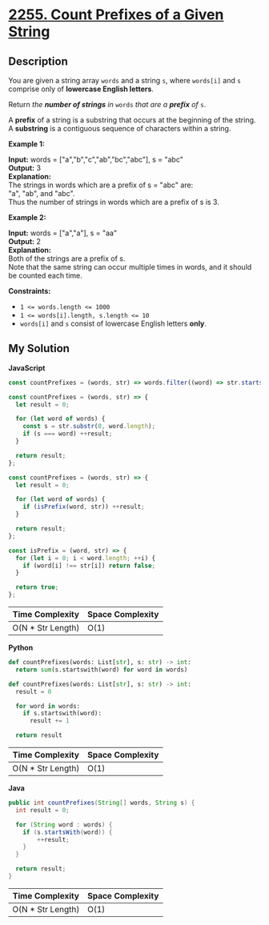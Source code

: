 # [2255. Count Prefixes of a Given String](https://leetcode.com/problems/count-prefixes-of-a-given-string)

## Description

You are given a string array `words` and a string `s`, where `words[i]` and `s` comprise only of **lowercase English letters**.

Return _the **number of strings** in_ `words` _that are a **prefix** of_ `s`.

A **prefix** of a string is a substring that occurs at the beginning of the string. A **substring** is a contiguous sequence of characters within a string.

**Example 1:**

**Input:** words = ["a","b","c","ab","bc","abc"], s = "abc"  
**Output:** 3  
**Explanation:**  
The strings in words which are a prefix of s = "abc" are:  
"a", "ab", and "abc".  
Thus the number of strings in words which are a prefix of s is 3.

**Example 2:**

**Input:** words = ["a","a"], s = "aa"  
**Output:** 2  
**Explanation:**  
Both of the strings are a prefix of s.  
Note that the same string can occur multiple times in words, and it should be counted each time.

**Constraints:**

- `1 <= words.length <= 1000`
- `1 <= words[i].length, s.length <= 10`
- `words[i]` and `s` consist of lowercase English letters **only**.

## My Solution

**JavaScript**

```js
const countPrefixes = (words, str) => words.filter((word) => str.startsWith(word)).length;
```

```js
const countPrefixes = (words, str) => {
  let result = 0;

  for (let word of words) {
    const s = str.substr(0, word.length);
    if (s === word) ++result;
  }

  return result;
};
```

```js
const countPrefixes = (words, str) => {
  let result = 0;

  for (let word of words) {
    if (isPrefix(word, str)) ++result;
  }

  return result;
};

const isPrefix = (word, str) => {
  for (let i = 0; i < word.length; ++i) {
    if (word[i] !== str[i]) return false;
  }

  return true;
};
```

| Time Complexity    | Space Complexity |
| ------------------ | ---------------- |
| O(N \* Str Length) | O(1)             |

**Python**

```python
def countPrefixes(words: List[str], s: str) -> int:
  return sum(s.startswith(word) for word in words)
```

```python
def countPrefixes(words: List[str], s: str) -> int:
  result = 0

  for word in words:
    if s.startswith(word):
      result += 1

  return result
```

| Time Complexity    | Space Complexity |
| ------------------ | ---------------- |
| O(N \* Str Length) | O(1)             |

**Java**

```java
public int countPrefixes(String[] words, String s) {
  int result = 0;

  for (String word : words) {
    if (s.startsWith(word)) {
        ++result;
    }
  }

  return result;
}
```

| Time Complexity    | Space Complexity |
| ------------------ | ---------------- |
| O(N \* Str Length) | O(1)             |
